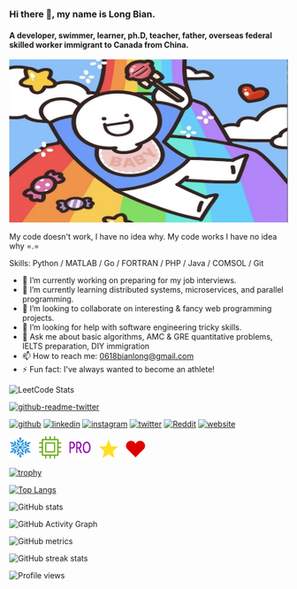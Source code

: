 ### Hi there 👋, my name is Long Bian.
#### A developer, swimmer, learner, ph.D, teacher, father, overseas federal skilled worker immigrant to Canada from China. 
![A coder, swimmer, slow learner, ph.D, teacher, father, FSW-O to Canada from China. ](https://raw.githubusercontent.com/MOMOKO606/Pic-Library/master/Xnip2021-09-06_00-14-54.jpg)

My code doesn't work, I have no idea why. My code works I have no idea why =.=

Skills: Python / MATLAB / Go / FORTRAN / PHP / Java / COMSOL / Git

- 🔭 I’m currently working on preparing for my job interviews. 
- 🌱 I’m currently learning distributed systems, microservices, and parallel programming. 
- 👯 I’m looking to collaborate on interesting & fancy web programming projects. 
- 🤔 I’m looking for help with software engineering tricky skills. 
- 💬 Ask me about basic algorithms, AMC & GRE quantitative problems, IELTS preparation, DIY immigration 
- 📫 How to reach me: 0618bianlong@gmail.com 
- ⚡ Fun fact: I've always wanted to become an athlete!

![LeetCode Stats](https://leetcard.jacoblin.cool/SrollLet?theme=dark&font=Denk%20One&ext=heatmap)

[![github-readme-twitter](https://github-readme-twitter.gazf.vercel.app/api?id=SrollLet)](https://github.com/gazf/github-readme-twitter)

[<img src='https://cdn.jsdelivr.net/npm/simple-icons@3.0.1/icons/github.svg' alt='github' height='40'>](https://github.com/MOMOKO606)  [<img src='https://cdn.jsdelivr.net/npm/simple-icons@3.0.1/icons/linkedin.svg' alt='linkedin' height='40'>](https://www.linkedin.com/in/long-bian-154bba219/)  [<img src='https://cdn.jsdelivr.net/npm/simple-icons@3.0.1/icons/instagram.svg' alt='instagram' height='40'>](https://www.instagram.com/letsrollgreygrey/)  [<img src='https://cdn.jsdelivr.net/npm/simple-icons@3.0.1/icons/twitter.svg' alt='twitter' height='40'>](https://twitter.com/SrollLet)  [<img src='https://cdn.jsdelivr.net/npm/simple-icons@3.0.1/icons/reddit.svg' alt='Reddit' height='40'>](https://www.reddit.com/user/bianlong0618)  [<img src='https://cdn.jsdelivr.net/npm/simple-icons@3.0.1/icons/icloud.svg' alt='website' height='40'>](https://www.cnblogs.com/momoko)  

<a href='https://archiveprogram.github.com/'><img src='https://raw.githubusercontent.com/acervenky/animated-github-badges/master/assets/acbadge.gif' width='40' height='40'></a> <a href='https://docs.github.com/en/developers'><img src='https://raw.githubusercontent.com/acervenky/animated-github-badges/master/assets/devbadge.gif' width='40' height='40'></a> <a href='https://github.com/pricing'><img src='https://raw.githubusercontent.com/acervenky/animated-github-badges/master/assets/pro.gif' width='40' height='40'></a> <a href='https://stars.github.com/'><img src='https://raw.githubusercontent.com/acervenky/animated-github-badges/master/assets/starbadge.gif' width='35' height='35'></a> <a href='https://docs.github.com/en/github/supporting-the-open-source-community-with-github-sponsors'><img src='https://raw.githubusercontent.com/acervenky/animated-github-badges/master/assets/sponsorbadge.gif' width='35' height='35'></a> 

[![trophy](https://github-profile-trophy.vercel.app/?username=MOMOKO606)](https://github.com/ryo-ma/github-profile-trophy)

[![Top Langs](https://github-readme-stats.vercel.app/api/top-langs/?username=MOMOKO606)](https://github.com/anuraghazra/github-readme-stats)

![GitHub stats](https://github-readme-stats.vercel.app/api?username=MOMOKO606&show_icons=true&count_private=true)  

![GitHub Activity Graph](https://activity-graph.herokuapp.com/graph?username=MOMOKO606)  

![GitHub metrics](https://metrics.lecoq.io/MOMOKO606)  

![GitHub streak stats](https://github-readme-streak-stats.herokuapp.com/?user=MOMOKO606)  

![Profile views](https://gpvc.arturio.dev/MOMOKO606)  


